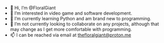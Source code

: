 - 👋 Hi, I’m @FloralGiant
- 👀 I’m interested in video game and software development.
- 🌱 I’m currently learning Python and am brand new to programming.
- 💞️ I’m not currently looking to collaborate on any projects, although that may change as I get more comfortable with programming.
- 📫 I can be reached via email at thefloralgiant@proton.me

<!---
FloralGiant/FloralGiant is a ✨ special ✨ repository because its `README.md` (this file) appears on your GitHub profile.
You can click the Preview link to take a look at your changes.
--->
